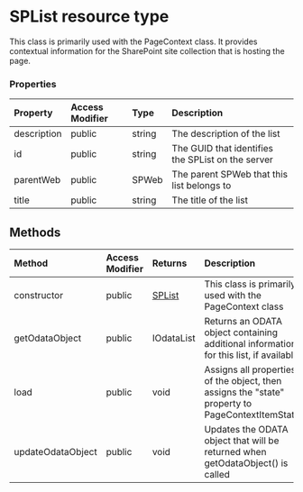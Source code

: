 # SPList resource type

This class is primarily used with the PageContext class. It provides contextual 
information for the SharePoint site collection that is hosting the page.


### Properties

| Property	   | Access Modifier | Type	| Description|
|:-------------|:----|:-------|:-----------|
|description      | public |  string | The description of the list |
|id      | public |  string | The GUID that identifies the SPList on the server |
|parentWeb      | public |  SPWeb | The parent SPWeb that this list belongs to |
|title      | public |  string | The title of the list |



## Methods

| Method	   | Access Modifier | Returns	| Description|
|:-------------|:----|:-------|:-----------|
|constructor      | public | [SPList](SPList.md) | This class is primarily used with the PageContext class |
|getOdataObject      | public |  IOdataList | Returns an ODATA object containing additional information for this list, if available |
|load      | public |  void | Assigns all properties of the object, then assigns the "state" property  to PageContextItemState |
|updateOdataObject      | public |  void | Updates the ODATA object that will be returned when getOdataObject() is called |



